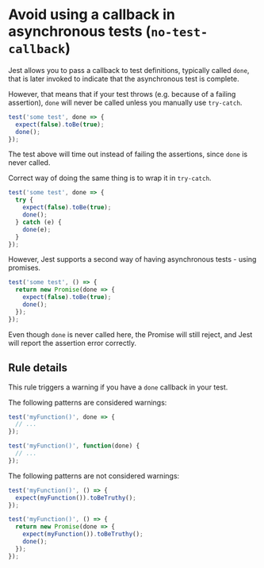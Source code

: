 # Avoid using a callback in asynchronous tests (`no-test-callback`)

Jest allows you to pass a callback to test definitions, typically called `done`,
that is later invoked to indicate that the asynchronous test is complete.

However, that means that if your test throws (e.g. because of a failing
assertion), `done` will never be called unless you manually use `try-catch`.

```js
test('some test', done => {
  expect(false).toBe(true);
  done();
});
```

The test above will time out instead of failing the assertions, since `done` is
never called.

Correct way of doing the same thing is to wrap it in `try-catch`.

```js
test('some test', done => {
  try {
    expect(false).toBe(true);
    done();
  } catch (e) {
    done(e);
  }
});
```

However, Jest supports a second way of having asynchronous tests - using
promises.

```js
test('some test', () => {
  return new Promise(done => {
    expect(false).toBe(true);
    done();
  });
});
```

Even though `done` is never called here, the Promise will still reject, and Jest
will report the assertion error correctly.

## Rule details

This rule triggers a warning if you have a `done` callback in your test.

The following patterns are considered warnings:

```js
test('myFunction()', done => {
  // ...
});

test('myFunction()', function(done) {
  // ...
});
```

The following patterns are not considered warnings:

```js
test('myFunction()', () => {
  expect(myFunction()).toBeTruthy();
});

test('myFunction()', () => {
  return new Promise(done => {
    expect(myFunction()).toBeTruthy();
    done();
  });
});
```
